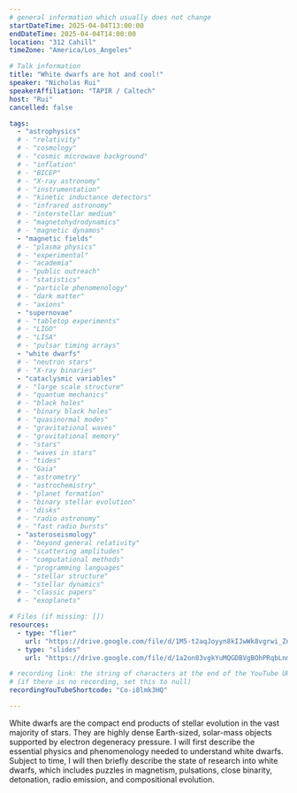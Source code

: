 ```yaml
---
# general information which usually does not change
startDateTime: 2025-04-04T13:00:00
endDateTime: 2025-04-04T14:00:00
location: "312 Cahill"
timeZone: "America/Los_Angeles"

# Talk information
title: "White dwarfs are hot and cool!"
speaker: "Nicholas Rui"
speakerAffiliation: "TAPIR / Caltech"
host: "Rui"
cancelled: false

tags:
  - "astrophysics"
  # - "relativity"
  # - "cosmology"
  # - "cosmic microwave background"
  # - "inflation"
  # - "BICEP"
  # - "X-ray astronomy"
  # - "instrumentation"
  # - "kinetic inductance detectors"
  # - "infrared astronomy"
  # - "interstellar medium"
  # - "magnetohydrodynamics"
  # - "magnetic dynamos"
  - "magnetic fields"
  # - "plasma physics"
  # - "experimental"
  # - "academia"
  # - "public outreach"
  # - "statistics"
  # - "particle phenomenology"
  # - "dark matter"
  # - "axions"
  - "supernovae"
  # - "tabletop experiments"
  # - "LIGO"
  # - "LISA"
  # - "pulsar timing arrays"
  - "white dwarfs"
  # - "neutron stars"
  # - "X-ray binaries"
  - "cataclysmic variables"
  # - "large scale structure"
  # - "quantum mechanics"
  # - "black holes"
  # - "binary black holes"
  # - "quasinormal modes"
  # - "gravitational waves"
  # - "gravitational memory"
  # - "stars"
  # - "waves in stars"
  # - "tides"
  # - "Gaia"
  # - "astrometry"
  # - "astrochemistry"
  # - "planet formation"
  # - "binary stellar evolution"
  # - "disks"
  # - "radio astronomy"
  # - "fast radio bursts"
  - "asteroseismology"
  # - "beyond general relativity"
  # - "scattering amplitudes"
  # - "computational methods"
  # - "programming languages"
  # - "stellar structure"
  # - "stellar dynamics"
  # - "classic papers"
  # - "exoplanets"

# Files (if missing: [])
resources:
  - type: "flier"
    url: "https://drive.google.com/file/d/1M5-t2aqJoyyn8kIJwWk8vgrwi_ZnQMeU/view?usp=drive_link"
  - type: "slides"
    url: "https://drive.google.com/file/d/1a2on83vgkYuMQGDBVgBOhPRqbLnm96X2/view?usp=drive_link"

# recording link: the string of characters at the end of the YouTube URL
# (if there is no recording, set this to null)
recordingYouTubeShortcode: "Co-i8lmk3HQ"

---
```


White dwarfs are the compact end products of stellar evolution in the vast majority of stars.
They are highly dense Earth-sized, solar-mass objects supported by electron degeneracy pressure.
I will first describe the essential physics and phenomenology needed to understand white dwarfs.
Subject to time, I will then briefly describe the state of research into white dwarfs, which includes puzzles in magnetism, pulsations, close binarity, detonation, radio emission, and compositional evolution.
